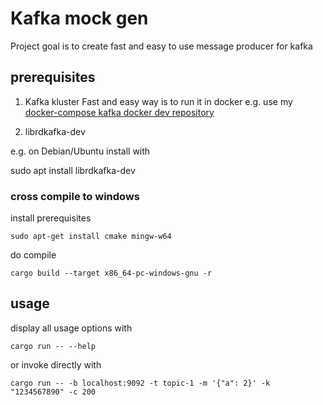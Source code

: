 # Kafka mock gen

Project goal is to create fast and easy to use message producer for kafka

## prerequisites

1) Kafka kluster
Fast and easy way is to run it in docker e.g. use my 
[docker-compose kafka docker dev repository](https://github.com/tomaszkubacki/kafka_docker_dev) 

2) librdkafka-dev

e.g. on Debian/Ubuntu install with

sudo apt install librdkafka-dev

### cross compile to windows
install prerequisites
```
sudo apt-get install cmake mingw-w64
```

do compile

```
cargo build --target x86_64-pc-windows-gnu -r
```

## usage

display all usage options with
```
cargo run -- --help
```

or invoke directly with

```
cargo run -- -b localhost:9092 -t topic-1 -m '{"a": 2}' -k "1234567890" -c 200
```

